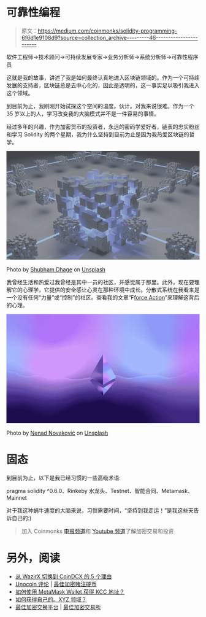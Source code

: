 # 可靠性编程

> 原文：<https://medium.com/coinmonks/solidity-programming-6f6d1e9108d9?source=collection_archive---------46----------------------->

软件工程师->技术顾问->可持续发展专家->业务分析师->系统分析师->可靠性程序员

这就是我的故事，讲述了我是如何最终认真地进入区块链领域的。作为一个可持续发展的支持者，区块链总是去中心化的，因此是透明的，这一事实足以吸引我进入这个领域。

到目前为止，我刚刚开始试探这个空间的温度。伙计。对我来说很难。作为一个 35 岁以上的人，学习改变我的大脑模式并不是一件容易的事情。

经过多年的兴趣，作为加密货币的投资者，永远的密码学爱好者，链表的忠实粉丝和学习 Solidity 的两个星期，我为什么坚持到目前为止是因为我热爱区块链的哲学。

![](img/53fbb50311d46a06d8f9ab93a7bc7bbc.png)

Photo by [Shubham Dhage](https://unsplash.com/@theshubhamdhage?utm_source=medium&utm_medium=referral) on [Unsplash](https://unsplash.com?utm_source=medium&utm_medium=referral)

我曾经生活和热爱过我曾经是其中一员的社区，并感觉属于那里。此外，现在要理解它的心理学，它提供的安全感让心灵在那种环境中成长。分散式系统在我看来是一个没有任何“力量”或“控制”的社区。查看我的文章“F[force Action](https://imsoumya.medium.com/forceful-action-d123ef47161e)”来理解这背后的心理。

![](img/f824abfa628d5128b7f7fce7747d71e4.png)

Photo by [Nenad Novaković](https://unsplash.com/@dvlden?utm_source=medium&utm_medium=referral) on [Unsplash](https://unsplash.com?utm_source=medium&utm_medium=referral)

# 固态

到目前为止，以下是我已经习惯的一些高级术语:

pragma solidity ^0.6.0、Rinkeby 水龙头、Testnet、智能合同、Metamask、Mainnet

对于我这种蜗牛速度的大脑来说，习惯需要时间，“坚持到我走运！”是我这些天告诉自己的:)

> 加入 Coinmonks [电报频道](https://t.me/coincodecap)和 [Youtube 频道](https://www.youtube.com/c/coinmonks/videos)了解加密交易和投资

# 另外，阅读

*   [从 WazirX 切换到 CoinDCX 的 5 个理由](https://coincodecap.com/reasons-to-switch-from-wazirx-to-coindcx)
*   [Unocoin 评论](https://coincodecap.com/unocoin-review) | [最佳加密赌注硬币](https://coincodecap.com/best-crypto-staking-coins)
*   [如何使用 MetaMask Wallet 获得 KCC 地址？](https://coincodecap.com/kcc-address-metamask)
*   [如何获得自己的。XYZ 领域？](https://coincodecap.com/xyz-domain)
*   [最佳加密交换平台](https://coincodecap.com/best-crypto-swap-platforms) | [最佳加密交易所](https://coincodecap.com/crypto-exchange)